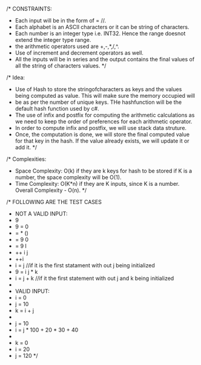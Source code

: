 /* CONSTRAINTS:
 * Each input will be in the form of <alphabet> = <number>/<alphabet>/<series of numbers with alphabets and operators>.
 * Each alphabet is an ASCII characters or it can be string of characters.
 * Each number is an integer type i.e. INT32. Hence the range doesnot extend the integer type range.
 * the arithmetic operators used are +,-,*,/,^.
 * Use of increment and decrement operators as well.
 * All the inputs will be in series and the output contains the final values of all the string of characters values.
 */

/* Idea:
 * Use of Hash to store the stringofcharacters as keys and the values being computed as value. This will make sure the memory occupied will
 * be as per the number of unique keys. THe hashfunction will be the default hash function used by c#.
 * The use of infix and postfix for computing the arithmetic calculations as we need to keep the order of preferences for each arithmetic operator.
 * In order to compute infix and postfix, we will use stack data struture.
 * Once, the computation is done, we will store the final computed value for that key in the hash. If the value already exists, we will update it or add it.
 */

/* Complexities: 
 * Space Complexity: O(k) if they are k keys for hash to be stored if K is a number, the space complexity will be O(1).
 * Time Complexity: O(K*n) if they are K inputs, since K is a number. Overall Complexity - O(n).
 */

/* FOLLOWING ARE THE TEST CASES
 * NOT A VALID INPUT:
 * 9
 * 9 = 0
 * = * ()
 * = 9 0
 * = 9 I
 * ++ i j
 * ++i
 * i = j //if it is the first statament with out j being initialized
 * 9 = i j * k
 * i = j + k //if it the first statement with out j and k being initialized
 * 
 * VALID INPUT:
 * i = 0
 * j = 10
 * k = i + j
 * 
 * j = 10
 * i = j * 100 + 20 * 30 + 40
 * 
 * k = 0
 * i = 20
 * j = 120
 */